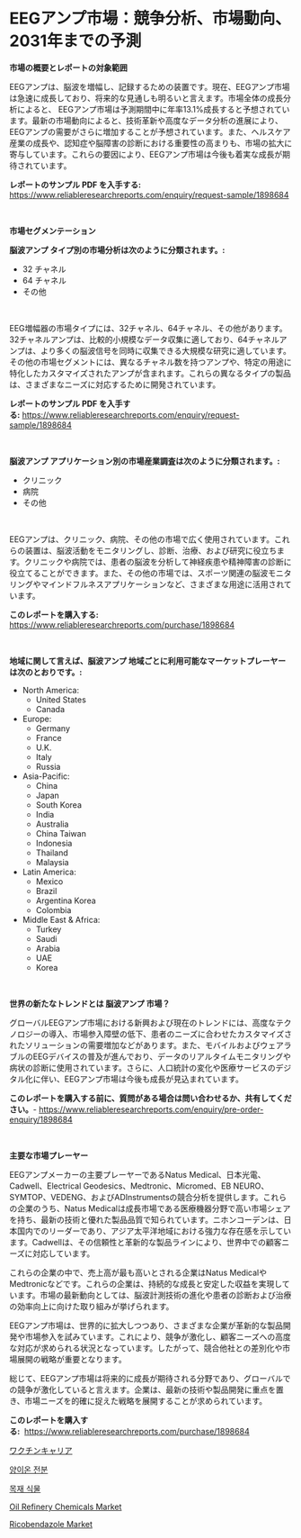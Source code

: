 <p><h1>EEGアンプ市場：競争分析、市場動向、2031年までの予測</h1></p><p><strong>市場の概要とレポートの対象範囲</strong></p>
<p><p>EEGアンプは、脳波を増幅し、記録するための装置です。現在、EEGアンプ市場は急速に成長しており、将来的な見通しも明るいと言えます。市場全体の成長分析によると、 EEGアンプ市場は予測期間中に年率13.1%成長すると予想されています。最新の市場動向によると、技術革新や高度なデータ分析の進展により、EEGアンプの需要がさらに増加することが予想されています。また、ヘルスケア産業の成長や、認知症や脳障害の診断における重要性の高まりも、市場の拡大に寄与しています。これらの要因により、EEGアンプ市場は今後も着実な成長が期待されています。</p></p>
<p><strong>レポートのサンプル PDF を入手する:</strong> <a href="https://www.reliableresearchreports.com/enquiry/request-sample/1898684">https://www.reliableresearchreports.com/enquiry/request-sample/1898684</a></p>
<p>&nbsp;</p>
<p><strong>市場セグメンテーション</strong></p>
<p><strong>脳波アンプ タイプ別の市場分析は次のように分類されます。:</strong></p>
<p><ul><li>32 チャネル</li><li>64 チャネル</li><li>その他</li></ul></p>
<p>&nbsp;</p>
<p><p>EEG増幅器の市場タイプには、32チャネル、64チャネル、その他があります。 32チャネルアンプは、比較的小規模なデータ収集に適しており、64チャネルアンプは、より多くの脳波信号を同時に収集できる大規模な研究に適しています。その他の市場セグメントには、異なるチャネル数を持つアンプや、特定の用途に特化したカスタマイズされたアンプが含まれます。これらの異なるタイプの製品は、さまざまなニーズに対応するために開発されています。</p></p>
<p><strong>レポートのサンプル PDF を入手する:</strong>&nbsp;<a href="https://www.reliableresearchreports.com/enquiry/request-sample/1898684">https://www.reliableresearchreports.com/enquiry/request-sample/1898684</a></p>
<p>&nbsp;</p>
<p><strong> 脳波アンプ アプリケーション別の市場産業調査は次のように分類されます。:</strong></p>
<p><ul><li>クリニック</li><li>病院</li><li>その他</li></ul></p>
<p>&nbsp;</p>
<p><p>EEGアンプは、クリニック、病院、その他の市場で広く使用されています。これらの装置は、脳波活動をモニタリングし、診断、治療、および研究に役立ちます。クリニックや病院では、患者の脳波を分析して神経疾患や精神障害の診断に役立てることができます。また、その他の市場では、スポーツ関連の脳波モニタリングやマインドフルネスアプリケーションなど、さまざまな用途に活用されています。</p></p>
<p><strong>このレポートを購入する:</strong>&nbsp; <a href="https://www.reliableresearchreports.com/purchase/1898684">https://www.reliableresearchreports.com/purchase/1898684</a></p>
<p>&nbsp;</p>
<p><strong>地域に関して言えば、脳波アンプ 地域ごとに利用可能なマーケットプレーヤーは次のとおりです。:</strong></p>
<p><ul>
    <li>
        North America:
        <ul>
            <li>United States</li>
            <li>Canada</li>
        </ul>
    </li>
    <li>
        Europe:
        <ul>
            <li>Germany</li>
            <li>France</li>
            <li>U.K.</li>
            <li>Italy</li>
            <li>Russia</li>
        </ul>
    </li>
    <li>
        Asia-Pacific:
        <ul>
            <li>China</li>
            <li>Japan</li>
            <li>South Korea</li>
            <li>India</li>
            <li>Australia</li>
            <li>China Taiwan</li>
            <li>Indonesia</li>
            <li>Thailand</li>
            <li>Malaysia</li>
        </ul>
    </li>
    <li>
        Latin America:
        <ul>
            <li>Mexico</li>
            <li>Brazil</li>
            <li>Argentina Korea</li>
            <li>Colombia</li>
        </ul>
    </li>
    <li>
        Middle East & Africa:
        <ul>
            <li>Turkey</li>
            <li>Saudi</li>
            <li>Arabia</li>
            <li>UAE</li>
            <li>Korea</li>
        </ul>
    </li>
    </ul></p>
<p>&nbsp;</p>
<p><strong>世界の新たなトレンドとは 脳波アンプ 市場？</strong></p>
<p><p>グローバルEEGアンプ市場における新興および現在のトレンドには、高度なテクノロジーの導入、市場参入障壁の低下、患者のニーズに合わせたカスタマイズされたソリューションの需要増加などがあります。また、モバイルおよびウェアラブルのEEGデバイスの普及が進んでおり、データのリアルタイムモニタリングや病状の診断に使用されています。さらに、人口統計の変化や医療サービスのデジタル化に伴い、EEGアンプ市場は今後も成長が見込まれています。</p></p>
<p><strong>このレポートを購入する前に、質問がある場合は問い合わせるか、共有してください。</strong>- <a href="https://www.reliableresearchreports.com/enquiry/pre-order-enquiry/1898684">https://www.reliableresearchreports.com/enquiry/pre-order-enquiry/1898684</a></p>
<p>&nbsp;</p>
<p><strong>主要な市場プレーヤー</strong></p>
<p><p>EEGアンプメーカーの主要プレーヤーであるNatus Medical、日本光電、Cadwell、Electrical Geodesics、Medtronic、Micromed、EB NEURO、SYMTOP、VEDENG、およびADInstrumentsの競合分析を提供します。これらの企業のうち、Natus Medicalは成長市場である医療機器分野で高い市場シェアを持ち、最新の技術と優れた製品品質で知られています。ニホンコーデンは、日本国内でのリーダーであり、アジア太平洋地域における強力な存在感を示しています。Cadwellは、その信頼性と革新的な製品ラインにより、世界中での顧客ニーズに対応しています。</p><p>これらの企業の中で、売上高が最も高いとされる企業はNatus MedicalやMedtronicなどです。これらの企業は、持続的な成長と安定した収益を実現しています。市場の最新動向としては、脳波計測技術の進化や患者の診断および治療の効率向上に向けた取り組みが挙げられます。</p><p>EEGアンプ市場は、世界的に拡大しつつあり、さまざまな企業が革新的な製品開発や市場参入を試みています。これにより、競争が激化し、顧客ニーズへの高度な対応が求められる状況となっています。したがって、競合他社との差別化や市場展開の戦略が重要となります。</p><p>総じて、EEGアンプ市場は将来的に成長が期待される分野であり、グローバルでの競争が激化していると言えます。企業は、最新の技術や製品開発に重点を置き、市場ニーズを的確に捉えた戦略を展開することが求められています。</p></p>
<p><strong>このレポートを購入する:</strong>&nbsp;&nbsp;<a href="https://www.reliableresearchreports.com/purchase/1898684">https://www.reliableresearchreports.com/purchase/1898684</a></p>
<p><p><a href="https://medium.com/@alliegrater55/%E3%83%AF%E3%82%AF%E3%83%81%E3%83%B3%E3%82%AD%E3%83%A3%E3%83%AA%E3%82%A2%E5%B8%82%E5%A0%B4%E3%82%A4%E3%83%B3%E3%82%B5%E3%82%A4%E3%83%88-%E5%B8%82%E5%A0%B4%E5%8B%95%E5%90%91-%E6%88%90%E9%95%B7-2024%E5%B9%B4%E3%81%8B%E3%82%892031%E5%B9%B4%E3%81%BE%E3%81%A7%E3%81%AE%E4%BA%88%E6%B8%AC-1368294c0cc1">ワクチンキャリア</a></p><p><a href="https://medium.com/@fredajerde/2024%EB%85%84%EB%B6%80%ED%84%B0-2031%EB%85%84%EA%B9%8C%EC%A7%80%EC%9D%98-%EA%B8%B0%EA%B0%84%EC%9D%84-%EB%8C%80%EC%83%81%EC%9C%BC%EB%A1%9C-%ED%95%9C-%EC%96%91%EC%9D%B4%EC%98%A8-%EC%A0%84%EB%B6%84-%EC%8B%9C%EC%9E%A5-%EB%B6%84%EC%84%9D-%EB%B0%8F-%ED%81%AC%EA%B8%B0-%EC%A0%84%EB%A7%9D-78cd3251abc6">양이온 전분</a></p><p><a href="https://medium.com/@fredajerde/2024%EB%85%84%EB%B6%80%ED%84%B0-2031%EB%85%84%EA%B9%8C%EC%A7%80%EC%9D%98-%EC%8B%9C%EA%B8%B0%EC%97%90-%EB%8C%80%ED%95%9C-%EB%AA%A9%EC%9E%AC-%EC%8B%9D%EB%AC%BC-%EC%8B%9C%EC%9E%A5-%EB%B6%84%EC%84%9D-%EB%B0%8F-%EA%B7%9C%EB%AA%A8-%EC%A0%84%EB%A7%9D-02561fa44971">목재 식물</a></p><p><a href="https://github.com/angelajermaine/Market-Research-Report-List-2/blob/main/oil-refinery-chemicals-market.md">Oil Refinery Chemicals Market</a></p><p><a href="https://github.com/beatblasta/Market-Research-Report-List-2/blob/main/ricobendazole-market.md">Ricobendazole Market</a></p></p>